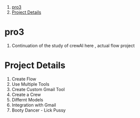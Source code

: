 
1. [pro3](#pro3)
2. [Project Details](#project-details)


# pro3

1. Continuation of the study of crewAI here , actual flow project 

# Project Details 

1. Create Flow 
2. Use Multiple Tools 
3. Create Custom Gmail Tool
4. Create a Crew
5. Differnt Models 
6. Integration with Gmail
7. Booty Dancer - Lick Pussy 